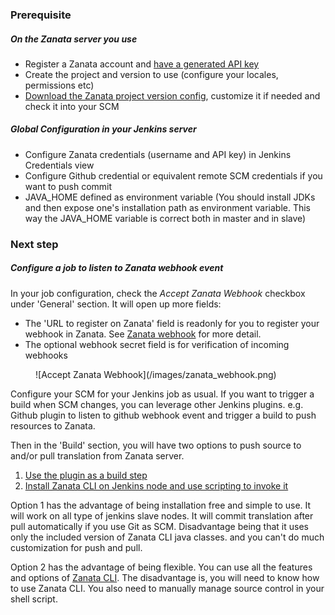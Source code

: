 ### Prerequisite

##### On the Zanata server you use

- Register a Zanata account and [have a generated API key](http://docs.zanata.org/en/release/user-guide/account/account-settings/#client)
- Create the project and version to use (configure your locales, permissions etc)
- [Download the Zanata project version config](http://docs.zanata.org/en/release/client/configuration/), customize it if needed and check it into your SCM

##### Global Configuration in your Jenkins server

- Configure Zanata credentials (username and API key) in Jenkins Credentials view 
- Configure Github credential or equivalent remote SCM credentials if you want
 to push commit
- JAVA_HOME defined as environment variable (You should install JDKs and then expose one's installation path as environment variable. This way the JAVA_HOME variable is correct both in master and in slave)

### Next step

##### Configure a job to listen to Zanata webhook event

In your job configuration, check the *Accept Zanata Webhook* checkbox under 
'General' section. It will open up more fields:
- The 'URL to register on Zanata' field is readonly for you to register your
webhook in Zanata. See [Zanata webhook](http://docs.zanata.org/en/release/user-guide/projects/project-settings/#adding-a-new-webhook) for more detail.
- The optional webhook secret field is for verification of incoming webhooks
<figure>
![Accept Zanata Webhook](/images/zanata_webhook.png)
</figure>

Configure your SCM for your Jenkins job as usual.
If you want to trigger a build when SCM changes, you can leverage other 
Jenkins plugins.
e.g. Github plugin to listen to github webhook event and trigger a build to 
push resources to Zanata.

Then in the 'Build' section, you will have two options to push source to and/or pull translation from Zanata server.

1. [Use the plugin as a build step](/configuration/build-step/zanata-sync.md)    
2. [Install Zanata CLI on Jenkins node and use scripting to invoke it](/configuration/build-step/install-cli.md)

Option 1 has the advantage of being installation free and simple to use. It will work on all type of jenkins slave nodes.
It will commit translation after pull automatically if you use Git as SCM. 
Disadvantage being that it uses only the included version of Zanata CLI java classes. and you can't do much customization for push and pull.

Option 2 has the advantage of being flexible. You can use all the features and options of [Zanata CLI](http://docs.zanata.org/en/release/client/).
The disadvantage is, you will need to know how to use Zanata CLI. You also need to manually manage source control in your shell script.
